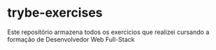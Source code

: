# trybe-exercises
Este repositório armazena todos os exercicios que realizei cursando a formação de Desenvolvedor Web Full-Stack
